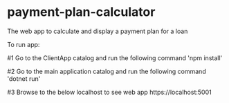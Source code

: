 # payment-plan-calculator
The web app to calculate and display a payment plan for a loan

To run app:

#1
Go to the ClientApp catalog and run the following command
'npm install'

#2
Go to the main application catalog and run the following command
'dotnet run'

#3 
Browse to the below localhost to see web app
https://localhost:5001



